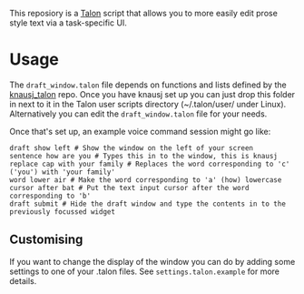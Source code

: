 This reposiory is a [Talon](https://talonvoice.com/) script that allows you to more easily edit prose style text via a task-specific UI.

# Usage

The `draft_window.talon` file depends on functions and lists defined by the [knausj\_talon](https://github.com/knausj85/knausj_talon) repo. Once you have knausj set up you can just drop this folder in next to it in the Talon user scripts directory (~/.talon/user/ under Linux). Alternatively you can edit the `draft_window.talon` file for your needs.

Once that's set up, an example voice command session might go like:

    draft show left # Show the window on the left of your screen
    sentence how are you # Types this in to the window, this is knausj
    replace cap with your family # Replaces the word corresponding to 'c' ('you') with 'your family'
    word lower air # Make the word corresponding to 'a' (how) lowercase
    cursor after bat # Put the text input cursor after the word corresponding to 'b'
    draft submit # Hide the draft window and type the contents in to the previously focussed widget

## Customising

If you want to change the display of the window you can do by adding some settings to one of your .talon files. See `settings.talon.example` for more details.
